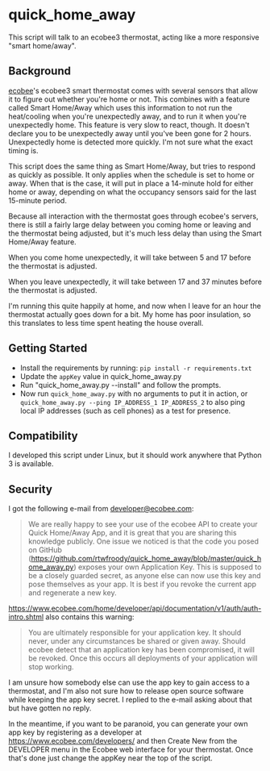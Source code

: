 # quick_home_away
This script will talk to an ecobee3 thermostat, acting like a more responsive
"smart home/away".

## Background

[ecobee](http://www.ecobee.com/)'s ecobee3 smart thermostat comes with several
sensors that allow it to figure out whether you're home or not. This combines
with a feature called Smart Home/Away which uses this information to not run
the heat/cooling when you're unexpectedly away, and to run it when you're
unexpectedly home.  This feature is very slow to react, though. It doesn't
declare you to be unexpectedly away until you've been gone for 2 hours.
Unexpectedly home is detected more quickly. I'm not sure what the exact timing
is.

This script does the same thing as Smart Home/Away, but tries to respond as
quickly as possible. It only applies when the schedule is set to home or away.
When that is the case, it will put in place a 14-minute hold for either home or
away, depending on what the occupancy sensors said for the last 15-minute
period.

Because all interaction with the thermostat goes through ecobee's servers,
there is still a fairly large delay between you coming home or leaving and the
thermostat being adjusted, but it's much less delay than using the Smart
Home/Away feature.

When you come home unexpectedly, it will take between 5 and 17 before the
thermostat is adjusted.

When you leave unexpectedly, it will take between 17 and 37 minutes before the
thermostat is adjusted.

I'm running this quite happily at home, and now when I leave for an hour the
thermostat actually goes down for a bit. My home has poor insulation, so this
translates to less time spent heating the house overall.

## Getting Started

* Install the requirements by running: `pip install -r requirements.txt`
* Update the `appKey` value in quick_home_away.py
* Run "quick_home_away.py --install" and follow the prompts.
* Now run `quick_home_away.py` with no arguments to put it in action, or 
  `quick_home_away.py --ping IP_ADDRESS_1 IP_ADDRESS_2` to also ping 
  local IP addresses (such as cell phones) as a test for presence.

## Compatibility

I developed this script under Linux, but it should work anywhere that Python
3 is available.

## Security

I got the following e-mail from developer@ecobee.com:
> We are really happy to see your use of the ecobee API to create your Quick
> Home/Away App, and it is great that you are sharing this knowledge publicly.
> One issue we noticed is that the code you posed on GitHub
> (https://github.com/rtwfroody/quick_home_away/blob/master/quick_home_away.py)
> exposes your own Application Key. This is supposed to be a closely guarded
> secret, as anyone else can now use this key and pose themselves as your app.
> It is best if you revoke the current app and regenerate a new key.

https://www.ecobee.com/home/developer/api/documentation/v1/auth/auth-intro.shtml
also contains this warning:
> You are ultimately responsible for your application key. It should never,
> under any circumstances be shared or given away. Should ecobee detect that an
> application key has been compromised, it will be revoked. Once this occurs
> all deployments of your application will stop working.

I am unsure how somebody else can use the app key to gain access to a
thermostat, and I'm also not sure how to release open source software while
keeping the app key secret. I replied to the e-mail asking about that but
have gotten no reply.

In the meantime, if you want to be paranoid, you can generate your own app key
by registering as a developer at https://www.ecobee.com/developers/ and then
Create New from the DEVELOPER menu in the Ecobee web interface for your
thermostat. Once that's done just change the appKey near the top of the script.
